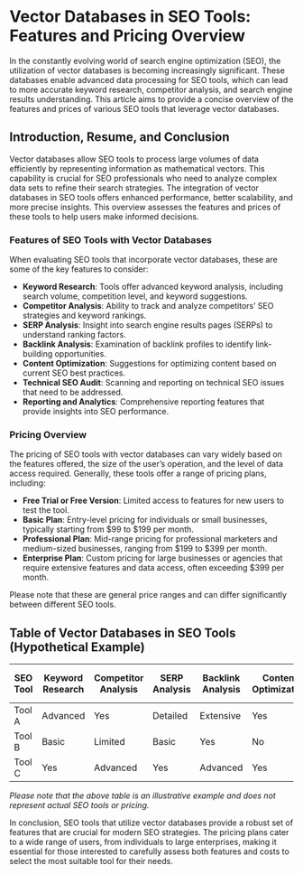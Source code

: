 # Vector Databases in SEO Tools: Features and Pricing Overview

In the constantly evolving world of search engine optimization (SEO), the utilization of vector databases is becoming increasingly significant. These databases enable advanced data processing for SEO tools, which can lead to more accurate keyword research, competitor analysis, and search engine results understanding. This article aims to provide a concise overview of the features and prices of various SEO tools that leverage vector databases.

## Introduction, Resume, and Conclusion

Vector databases allow SEO tools to process large volumes of data efficiently by representing information as mathematical vectors. This capability is crucial for SEO professionals who need to analyze complex data sets to refine their search strategies. The integration of vector databases in SEO tools offers enhanced performance, better scalability, and more precise insights. This overview assesses the features and prices of these tools to help users make informed decisions.

### Features of SEO Tools with Vector Databases

When evaluating SEO tools that incorporate vector databases, these are some of the key features to consider:

- **Keyword Research**: Tools offer advanced keyword analysis, including search volume, competition level, and keyword suggestions.
- **Competitor Analysis**: Ability to track and analyze competitors’ SEO strategies and keyword rankings.
- **SERP Analysis**: Insight into search engine results pages (SERPs) to understand ranking factors.
- **Backlink Analysis**: Examination of backlink profiles to identify link-building opportunities.
- **Content Optimization**: Suggestions for optimizing content based on current SEO best practices.
- **Technical SEO Audit**: Scanning and reporting on technical SEO issues that need to be addressed.
- **Reporting and Analytics**: Comprehensive reporting features that provide insights into SEO performance.

### Pricing Overview

The pricing of SEO tools with vector databases can vary widely based on the features offered, the size of the user’s operation, and the level of data access required. Generally, these tools offer a range of pricing plans, including:

- **Free Trial or Free Version**: Limited access to features for new users to test the tool.
- **Basic Plan**: Entry-level pricing for individuals or small businesses, typically starting from $99 to $199 per month.
- **Professional Plan**: Mid-range pricing for professional marketers and medium-sized businesses, ranging from $199 to $399 per month.
- **Enterprise Plan**: Custom pricing for large businesses or agencies that require extensive features and data access, often exceeding $399 per month.

Please note that these are general price ranges and can differ significantly between different SEO tools.

## Table of Vector Databases in SEO Tools (Hypothetical Example)

| SEO Tool | Keyword Research | Competitor Analysis | SERP Analysis | Backlink Analysis | Content Optimization | Technical SEO Audit | Monthly Price Range |
|----------|------------------|---------------------|---------------|-------------------|----------------------|---------------------|---------------------|
| Tool A   | Advanced         | Yes                 | Detailed      | Extensive         | Yes                  | Comprehensive       | $99 - $399          |
| Tool B   | Basic            | Limited             | Basic         | Yes               | No                   | Yes                 | Free - $199         |
| Tool C   | Yes              | Advanced            | Yes           | Advanced          | Yes                  | Yes                 | $199 - $599         |

*Please note that the above table is an illustrative example and does not represent actual SEO tools or pricing.*

In conclusion, SEO tools that utilize vector databases provide a robust set of features that are crucial for modern SEO strategies. The pricing plans cater to a wide range of users, from individuals to large enterprises, making it essential for those interested to carefully assess both features and costs to select the most suitable tool for their needs.